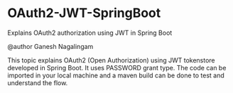 # OAuth2-JWT-SpringBoot

Explains OAuth2 authorization using JWT in Spring Boot

@author Ganesh Nagalingam

This topic explains OAuth2 (Open Authorization) using JWT tokenstore developed in Spring Boot. 
It uses PASSWORD grant type. 
The code can be imported in your local machine and a maven build can be done to test and understand the flow.
